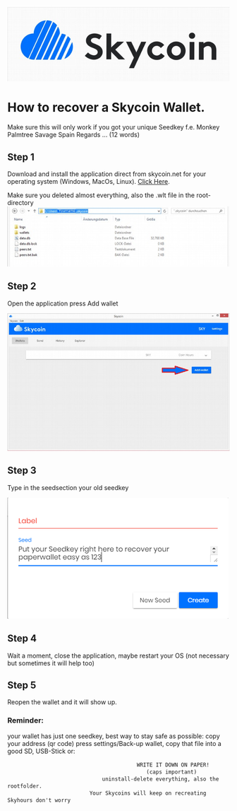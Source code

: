 ![skycoin cloud](skycoin_icon.png)

# How to recover a Skycoin Wallet.

Make sure this will only work if you got your unique Seedkey f.e.
Monkey Palmtree Savage Spain Regards ... (12 words)

## Step 1
Download and install the application direct from skycoin.net for your
operating system (Windows, MacOs, Linux). [Click Here](https://www.skycoin.net/downloads/).

Make sure you deleted almost everything, also the .wlt file in the root-directory
![hidden skycoin folder](hidden_dir.jpg)

## Step 2
Open the application press Add wallet

![skycoin wallet](wallet.jpg)

## Step 3
Type in the seedsection your old seedkey

![seedkey](seedkey.png)

## Step 4
Wait a moment, close the application, maybe restart your OS (not
necessary but sometimes it will help too)

## Step 5
Reopen the wallet and it will show up.

### Reminder:
your wallet has just one seedkey, best way to stay safe as possible: copy your address (qr code) press settings/Back-up wallet, copy that file into a good SD, USB-Stick or:

                                             WRITE IT DOWN ON PAPER!
                                                (caps important)
                                  uninstall-delete everything, also the rootfolder.
                              Your Skycoins will keep on recreating Skyhours don't worry